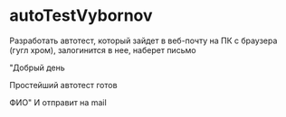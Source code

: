 # autoTestVybornov
Разработать автотест, который зайдет в веб-почту на ПК с браузера (гугл хром), залогинится в нее, наберет письмо

"Добрый день

Простейший автотест готов

ФИО"
И отправит на mail 
